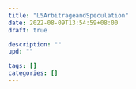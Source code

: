 ```yaml
---
title: "L5ArbitrageandSpeculation"
date: 2022-08-09T13:54:59+08:00
draft: true

description: ""
upd: ""

tags: []
categories: []
---
```


<!--more-->